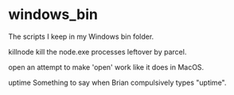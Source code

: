 # windows_bin
The scripts I keep in my Windows bin folder.

killnode  kill the node.exe processes leftover by parcel.

open      an attempt to make 'open' work like it does in MacOS.

uptime	  Something to say when Brian compulsively types "uptime".


